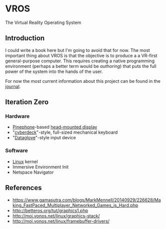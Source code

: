# VROS

The Virtual Reality Operating System

## Introduction

I could write a book here but I'm going to avoid that for now.  The most important thing about VROS is that the objective is to produce a a VR-first general-purpose computer.  This requires creating a native programming environment (perhaps a better term would be *authoring*) that puts the full power of the system into the hands of the user.

For now the most current information about this project can be found in the [journal](journal.md).

## Iteration Zero

### Hardware

* [Pinephone]()-based [head-mounted display]()
* "[cyberdeck]()"-style, full-sized mechanical keyboard
* "[Dataglove]()"-style input device

### Software

* [Linux]() kernel
* Immersive Environment Init
* Netspace Navigator


## References

* https://www.gamasutra.com/blogs/MarkMennell/20140929/226628/Making_FastPaced_Multiplayer_Networked_Games_is_Hard.php
* http://betteros.org/tut/graphics1.php
* http://moi.vonos.net/linux/graphics-stack/
* http://moi.vonos.net/linux/framebuffer-drivers/
